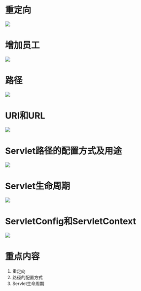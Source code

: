 # 重定向
![](../1.png)

# 增加员工
![](../2.png)

# 路径
![](../3.png)

# URI和URL
![](../4.png)

# Servlet路径的配置方式及用途
![](../5.png)

# Servlet生命周期
![](../6.png)

# ServletConfig和ServletContext
![](../7.png)

# 重点内容
1. 重定向
2. 路径的配置方式
3. Servlet生命周期